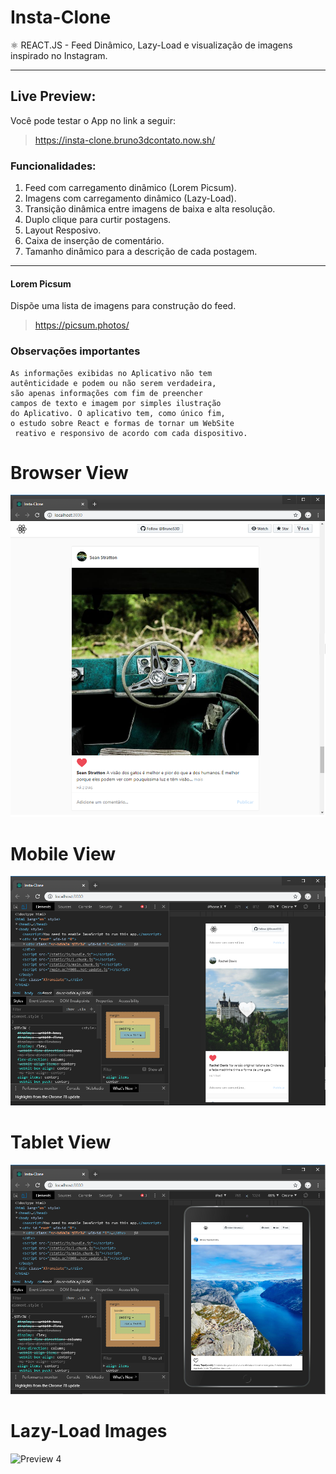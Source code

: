 # Insta-Clone
 ⚛️ REACT.JS - Feed Dinâmico, Lazy-Load e visualização de imagens inspirado no Instagram.

---

## Live Preview:
Você pode testar o App no link a seguir:
>https://insta-clone.bruno3dcontato.now.sh/

### Funcionalidades:

1. Feed com carregamento dinâmico (Lorem Picsum).
2. Imagens com carregamento dinâmico (Lazy-Load).
3. Transição dinâmica entre imagens de baixa e alta resolução.
4. Duplo clique para curtir postagens.
5. Layout Resposivo.
6. Caixa de inserção de comentário.
7. Tamanho dinâmico para a descrição de cada postagem.

---

#### Lorem Picsum
Dispõe uma lista de imagens para construção do feed.
>https://picsum.photos/

### Observações importantes

```
As informações exibidas no Aplicativo não tem
autênticidade e podem ou não serem verdadeira,
são apenas informações com fim de preencher
campos de texto e imagem por simples ilustração
do Aplicativo. O aplicativo tem, como único fim,
o estudo sobre React e formas de tornar um WebSite
 reativo e responsivo de acordo com cada dispositivo.
```

# Browser View
![Preview 1](./images/image01.png)

# Mobile View
![Preview 2](./images/image02.png)

# Tablet View
![Preview 3](./images/image03.png)

# Lazy-Load Images
![Preview 4](./images/image04.png)
